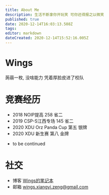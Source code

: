```yaml
---
title: About Me
description: 生活不断拿你开玩笑 可你还得报之以微笑
published: true
date: 2020-12-14T16:03:13.508Z
tags: 
editor: markdown
dateCreated: 2020-12-14T15:52:16.005Z
---
```


# Wings

蒟蒻一枚, 没啥能力
凭着厚脸皮进了校队

# 竞赛经历

- 2018 NOIP提高 258 省二
- 2019 CSP-S江西专场 145 省二
- 2020 XDU Orz Panda Cup 第五 银牌
- 2020 XDU 新生赛 第八 金牌

$$$$

- to be continued

# 社交
- 博客 [Wings的笔记本](http://wingszeng.github.io/)
- 邮箱 [wings.xiangyi.zeng@gmail.com](mailto:wings.xiangyi.zeng@gmail.com)